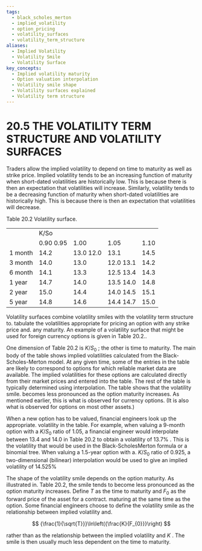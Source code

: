 ```yaml
---
tags:
  - black_scholes_merton
  - implied_volatility
  - option_pricing
  - volatility_surfaces
  - volatility_term_structure
aliases:
  - Implied Volatility
  - Volatility Smile
  - Volatility Surface
key_concepts:
  - Implied volatility maturity
  - Option valuation interpolation
  - Volatility smile shape
  - Volatility surfaces explained
  - Volatility term structure
---
```


# 20.5 THE VOLATILITY TERM STRUCTURE AND VOLATILITY SURFACES  

Traders allow the implied volatility to depend on time to maturity as well as strike price. Implied volatility tends to be an increasing function of maturity when short-dated volatilities are historically low. This is because there is then an expectation that volatilities will increase. Similarly, volatility tends to be a decreasing function of maturity when short-dated volatilities are historically high. This is because there is then an expectation that volatilities will decrease.  

Table 20.2 Volatility surface.   


<html><body><table><tr><td></td><td colspan="4">K/So</td></tr><tr><td></td><td>0.90 0.95</td><td>1.00</td><td>1.05</td><td>1.10</td></tr><tr><td>1 month</td><td>14.2</td><td>13.0 12.0</td><td>13.1</td><td>14.5</td></tr><tr><td>3 month</td><td>14.0</td><td>13.0</td><td>12.0 13.1</td><td>14.2</td></tr><tr><td>6 month</td><td>14.1</td><td>13.3</td><td>12.5 13.4</td><td>14.3</td></tr><tr><td>1 year</td><td>14.7</td><td>14.0</td><td>13.5 14.0</td><td>14.8</td></tr><tr><td>2 year</td><td>15.0</td><td>14.4</td><td>14.0 14.5</td><td>15.1</td></tr><tr><td>5 year</td><td>14.8</td><td>14.6</td><td>14.4 14.7</td><td>15.0</td></tr></table></body></html>  

Volatility surfaces combine volatility smiles with the volatility term structure to. tabulate the volatilities appropriate for pricing an option with any strike price and. any maturity. An example of a volatility surface that might be used for foreign currency options is given in Table 20.2..  

One dimension of Table 20.2 is $K/S_{0}$ ; the other is time to maturity. The main body of the table shows implied volatilities calculated from the Black-Scholes-Merton model. At any given time, some of the entries in the table are likely to correspond to options for which reliable market data are available. The implied volatilities for these options are calculated directly from their market prices and entered into the table. The rest of the table is typically determined using interpolation. The table shows that the volatility smile. becomes less pronounced as the option maturity increases. As mentioned earlier, this is what is observed for currency options. (It is also what is observed for options on most other assets.)  

When a new option has to be valued, financial engineers look up the appropriate. volatility in the table. For example, when valuing a 9-month option with a $K/S_{0}$ ratio of 1.05, a financial engineer would interpolate between 13.4 and 14.0 in Table 20.2 to obtain a volatility of $13.7\%$ . This is the volatility that would be used in the Black-ScholesMerton formula or a binomial tree. When valuing a 1.5-year option with a. $K/S_{0}$ ratio of 0.925, a two-dimensional (bilinear) interpolation would be used to give an implied volatility of $14.525\%$  

The shape of the volatility smile depends on the option maturity. As illustrated in. Table 20.2, the smile tends to become less pronounced as the option maturity increases. Define $T$ as the time to maturity and $F_{0}$ as the forward price of the asset for a contract. maturing at the same time as the option. Some financial engineers choose to define the volatility smile as the relationship between implied volatility and.  

$$
{\frac{1}{\sqrt{T}}}\ln\left({\frac{K}{F_{0}}}\right)
$$  

rather than as the relationship between the implied volatility and $K$ . The smile is then usually much less dependent on the time to maturity.  
